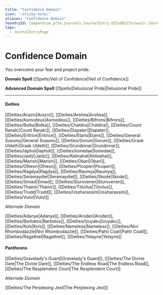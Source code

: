 ```yaml
---
title: "Confidence Domain"
icon: ":sticky-note:"
aliases: "Confidence Domain"
foundryId: Compendium.pf2e.journals.JournalEntry.EEZvDB1Z7ezwaxIr.JournalEntryPage.flmxRzGxN2rRNyxZ
tags:
  - JournalEntryPage
---
```


# Confidence Domain
You overcome your fear and project pride.

**Domain Spell** [[Spells/Veil of Confidence|Veil of Confidence]]

**Advanced Domain Spell** [[Spells/Delusional Pride|Delusional Pride]]

* * *

#### **Deities**

[[Deities/Arazni|Arazni]], [[Deities/Arshea|Arshea]], [[Deities/Asmodeus|Asmodeus]], [[Deities/Bifrons|Bifrons]], [[Deities/Bolka|Bolka]], [[Deities/Chaldira|Chaldira]], [[Deities/Count Ranalc|Count Ranalc]], [[Deities/Dispater|Dispater]], [[Deities/Eritrice|Eritrice]], [[Deities/Etaris|Etaris]], [[Deities/General Susumu|General Susumu]], [[Deities/Gorum|Gorum]], [[Deities/Grask Uldeth|Grask Uldeth]], [[Deities/Grundinnar|Grundinnar]], [[Deities/Iapholi|Iapholi]], [[Deities/Iomedae|Iomedae]], [[Deities/Jaidz|Jaidz]], [[Deities/Kelinahat|Kelinahat]], [[Deities/Marishi|Marishi]], [[Deities/Obari|Obari]], [[Deities/Olheon|Olheon]], [[Deities/Picoperi|Picoperi]], [[Deities/Ragdya|Ragdya]], [[Deities/Raumya|Raumya]], [[Deities/Seramaydiel|Seramaydiel]], [[Deities/Skode|Skode]], [[Deities/Smiad|Smiad]], [[Deities/Sturovenen|Sturovenen]], [[Deities/Thamir|Thamir]], [[Deities/Titivilus|Titivilus]], [[Deities/Trudd|Trudd]], [[Deities/Ussharassim|Ussharassim]], [[Deities/Vulot|Vulot]]

_Alternate Domain_

[[Deities/Adanye|Adanye]], [[Deities/Aroden|Aroden]], [[Deities/Barbatos|Barbatos]], [[Deities/Izuyaku|Izuyaku]], [[Deities/Kols|Kols]], [[Deities/Nameless|Nameless]], [[Deities/Nivi Rhombodazzle|Nivi Rhombodazzle]], [[Deities/Pahti Coatl|Pahti Coatl]], [[Deities/Ragathiel|Ragathiel]], [[Deities/Yelayne|Yelayne]]

#### **Pantheons**

[[Deities/Gravelady's Guard|Gravelady's Guard]], [[Deities/The Divine Dare|The Divine Dare]], [[Deities/The Endless Road|The Endless Road]], [[Deities/The Resplendent Court|The Resplendent Court]]

_Alternate Domain_

[[Deities/The Perplexing Jest|The Perplexing Jest]]